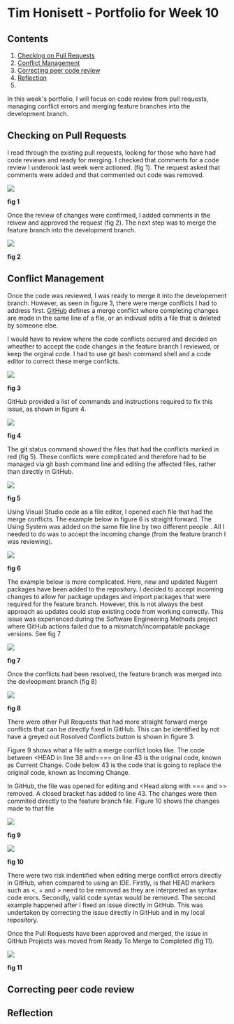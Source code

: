 # Tim Honisett - Portfolio for Week 10 #

## Contents
1.  [Checking on Pull Requests](#checking-on-pull-requests)
2.  [Conflict Management](#conflict-management)
3.  [Correcting peer code review](#correcting-peer-code-reivew)
4.  [Reflection](#reflection)
5.  
In this week's portfolio, I will focus on code review from pull requests, managing conflict errors and merging feature branches into the development branch.

## Checking on Pull Requests ##

I read through the existing pull requests, looking for those who have had code reviews and ready for merging. I checked that comments for a code review I underook last week were actioned. (fig 1).  The request asked that comments were added and that commented out code was removed.

![](/images/week10-check-changes-made.png "")

**fig 1**

Once the review of changes were confirmed, I added comments in the reivew and approved the request (fig 2). The next step was to merge the feature branch into the development branch.

![](/images/week10-code-review-completed.png "")

**fig 2**

## Conflict Management ##

Once the code was reviewed, I was ready to merge it into the developement branch. However, as seen in figure 3, there were merge conflicts I had to address first. [GitHub](https://docs.github.com/en/pull-requests/collaborating-with-pull-requests/addressing-merge-conflicts/resolving-a-merge-conflict-using-the-command-line) defines a merge conflict where completing changes are made in the same line of a file, or an indivual edits a file that is deleted by someone else.

I would have to review where the code conflicts occured and decided on wheather to accept the code changes in the feature branch I reviewed, or keep the orginal code. I had to use git bash command shell and a code editor to correct these merge conflicts.

![](/images/week10-github-merge-issues.png "")

**fig 3**

GitHub provided a list of commands and instructions required to fix this issue, as shown in figure 4.

![](/images/week10-command-line-instructions.png "")

**fig 4**

The git status command showed the files that had the conflicts marked in red (fig 5).  These conflicts were complicated and therefore had to be managed via git bash command line and editing the affected files, rather than directly in GitHub.  

![](/images/week10-git-merge-conflict.png "")

**fig 5**

Using Visual Studio code as a file editor, I opened each file that had the merge conflicts.  The example below in figure 6 is straight forward. The Using System was added on the same file line by two different people .  All I needed to do was to accept the incoming change (from the feature branch I was reviewing).

![](/images/week10-correcting-merge-conflict.png  "")

**fig 6**

The example below is more complicated. Here, new and updated Nugent packages have been added to the repository.  I decided to accept incoming changes to allow for package updages and import packages that were required for the feature branch.  However, this is not always the best approach as updates could stop existing code from working correctly.  This issue was experienced during the Software Engineering Methods project where GitHub actions failed due to a mismatch/incompatable package versions. See fig 7

![](/images/week10-correcting-merge-conflict-complex.png "")

**fig 7**

Once the conflicts had been resolved, the feature branch was merged into the devleopment branch (fig 8)

![](/images/week10-mrge-request.png "")

**fig 8**

There were other Pull Requests that had more straight forward merge conflicts that can be directly fixed in GitHub.  This can be identified by not have a greyed out Rosolved Conflicts button is shown in figure 3.

Figure 9 shows what a file with a merge conflict looks like.  The code between <HEAD in line 38 and==== on line 43 is the original code, known as Current Change. Code below 43 is the code that is going to replace the original code, known as Incoming Change. 

In GitHub, the file was opened for editing and <Head along with === and >> removed. A closed bracket has added to line 43. The changes were then commited directly to the feature branch file.  Figure 10 shows the changes made to that file 

![](/images/week10-fixing-conflict-github.png "")

**fig 9**

![](/images/week10-fixing-conflict-github-fixed.png "")

**fig 10**

There were two risk indentified when editing merge conflict errors directly in GitHub, when compared to using an IDE. Firstly,  is that HEAD markers such as <, = and > need to be removed as they are interpreted as syntax code erors. Secondly, valid code syntax would be removed. The second example happened after I fixed an issue directly in GitHub. This was undertaken by correcting the issue directly in GitHub and in my local repository.

Once the Pull Requests have been approved and merged, the issue in GitHub Projects was moved from Ready To Merge to Completed (fig 11).

![](/images/wek10-github-project-board.png "")

**fig 11**

## Correcting peer code review ##

## Reflection ##
